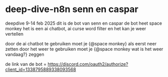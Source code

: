 # deep-dive-n8n senn en caspar
deepdive 9-14 feb 2025
dit is de bot van senn en caspar
de bot heet space monkey het is een ai chatbot, ai curse word filter en het kan je weer vertellen

door de ai chatbot te gebruiken moet je {@space monkey} als eerst neer zetten
door het weer te gebruiken moet je {@space monkey wat is het weer vandaag?} zeggen

de link van de bot = https://discord.com/oauth2/authorize?client_id=1338795889338093568
